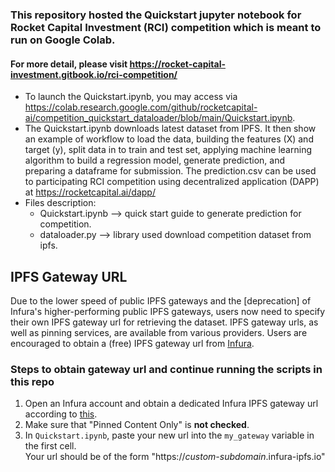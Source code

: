 ### This repository hosted the Quickstart jupyter notebook for Rocket Capital Investment (RCI) competition which is meant to run on Google Colab.
#### For more detail, please visit https://rocket-capital-investment.gitbook.io/rci-competition/

- To launch the Quickstart.ipynb, you may access via https://colab.research.google.com/github/rocketcapital-ai/competition_quickstart_dataloader/blob/main/Quickstart.ipynb.
- The Quickstart.ipynb downloads latest dataset from IPFS. It then show an example of workflow to load the data, building the features (X) and target (y), split data in to train and test set, applying machine learning algorithm to build a regression model, generate prediction, and preparing a dataframe for submission. The prediction.csv can be used to participating RCI competition using decentralized application (DAPP) at https://rocketcapital.ai/dapp/
- Files description:
	- Quickstart.ipynb --> quick start guide to generate prediction for competition.
	- dataloader.py --> library used download competition dataset from ipfs.

## IPFS Gateway URL
Due to the lower speed of public IPFS gateways and the [deprecation] of Infura's higher-performing public IPFS gateways, users now need to specify their own IPFS gateway url for retrieving the dataset.
IPFS gateway urls, as well as pinning services, are available from various providers.
Users are encouraged to obtain a (free) IPFS gateway url from [Infura](https://infura.io/).

### Steps to obtain gateway url and continue running the scripts in this repo
1. Open an Infura account and obtain a dedicated Infura IPFS gateway url according to [this](https://docs.infura.io/infura/networks/ipfs/how-to/access-ipfs-content/dedicated-gateways).
2. Make sure that "Pinned Content Only" is **not checked**.
3. In `Quickstart.ipynb`, paste your new url into the `my_gateway` variable in the first cell. <br>Your url should be of the form "https://*custom-subdomain*.infura-ipfs.io"